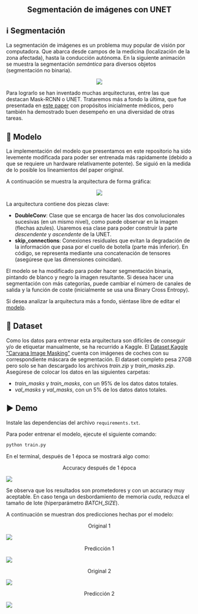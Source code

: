 <h2 align="center">
<p>Segmentación de imágenes con UNET</p>
</h2>

## ℹ️ Segmentación
La segmentación de imágenes es un problema muy popular de visión por computadora. Que abarca desde campos de la medicina (localización de la zona afectada), hasta la conducción autónoma. En la siguiente animación se muestra la segmentación *semántica* para diversos objetos (segmentación no binaria).
<p align="center">
  <img src="./src/unet.gif" />
</p>

Para lograrlo se han inventado muchas arquitecturas, entre las que destacan Mask-RCNN o UNET. Trataremos más a fondo la última, que fue presentada en [este paper](https://arxiv.org/abs/1505.04597) con propósitos inicialmente médicos, pero también ha demostrado buen desempeño en una diversidad de otras tareas.

## 🧠 Modelo

La implementación del modelo que presentamos en este repositorio ha sido levemente modificada para poder ser entrenada más rapidamente (debido a que se requiere un hardware relativamente potente). Se siguió en la medida de lo posible los lineamientos del paper original. 

A continuación se muestra la arquitectura de forma gráfica:

<p align="center">
  <img src="./src/unet.png" />
</p>

La arquitectura contiene dos piezas clave:
- **DoubleConv**: Clase que se encarga de hacer las dos convolucionales sucesivas (en un mismo nivel), como puede observar en la imagen (flechas azules). Usaremos esa clase para poder construir la parte *descendente* y *ascendente* de la UNET.
- **skip_connections**: Conexiones residuales que evitan la degradación de la información que pasa por el cuello de botella (parte más inferior). En código, se representa mediante una concatenación de tensores (asegúrese que las dimensiones coincidan).

El modelo se ha modificado para poder hacer segmentación binaria, pintando de blanco y negro la imagen resultante. Si desea hacer una segmentación con más categorías, puede cambiar el número de canales de salida y la función de coste (inicialmente se usa una Binary Cross Entropy).

Si desea analizar la arquitectura más a fondo, siéntase libre de editar el [modelo](model.py).

## 📁 Dataset

Como los datos para entrenar esta arquitectura son difíciles de conseguir y/o de etiquetar manualmente, se ha recurrido a Kaggle. El [Dataset Kaggle "Carvana Image Masking"](https://www.kaggle.com/c/carvana-image-masking-challenge/data?select=train.zip) cuenta con imágenes de coches con su correspondiente máscara de segmentación. El dataset completo pesa 27GB pero solo se han descargado los archivos *train.zip* y *train_masks.zip*. Asegúrese de colocar los datos en las siguientes carpetas:
- *train_masks* y *train_masks*, con un 95% de los datos datos totales.
- *val_masks* y *val_masks*, con un 5% de los datos datos totales.


## ▶ Demo
Instale las dependencias del archivo `requirements.txt`.

Para poder entrenar el modelo, ejecute el siguiente comando:

```bash
python train.py
```

En el terminal, después de 1 época se mostrará algo como:

<p align="center">
  <p align="center" >Accuracy después de 1 época</p>
  <img src="./src/epoch_1.png" />
</p>

Se observa que los resultados son prometedores y con un accuracy muy aceptable.
En caso tenga un desbordamiento de memoria *cuda*, reduzca el tamaño de lote (hiperparámetro *BATCH_SIZE*).

A continuación se muestran dos predicciones hechas por el modelo:

<p align="center">
  <p align="center">Original 1</p>
  <img src="./saved_images/original_0.png" />
  <p align="center">Predicción 1</p>
  <img src="./saved_images/pred_0.png" />
</p>

<p align="center">
  <p align="center">Original 2</p>
  <img src="./saved_images/original_1.png" />
  <p align="center">Predicción 2</p>
  <img src="./saved_images/pred_1.png" />
</p>